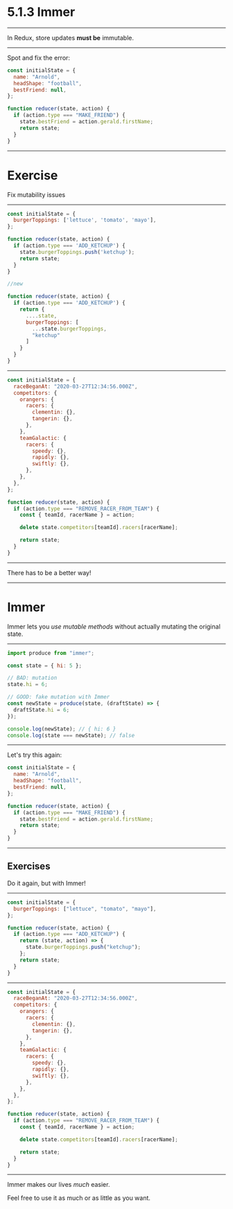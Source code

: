 # 5.1.3 Immer

---

In Redux, store updates **must be** immutable.

---

Spot and fix the error:

```js
const initialState = {
  name: "Arnold",
  headShape: "football",
  bestFriend: null,
};

function reducer(state, action) {
  if (action.type === "MAKE_FRIEND") {
    state.bestFriend = action.gerald.firstName;
    return state;
  }
}
```

---

# Exercise

Fix mutability issues

---

```js
const initialState = {
  burgerToppings: ['lettuce', 'tomato', 'mayo'],
};

function reducer(state, action) {
  if (action.type === 'ADD_KETCHUP') {
    state.burgerToppings.push('ketchup');
    return state;
  }
}

//new

function reducer(state, action) {
  if (action.type === 'ADD_KETCHUP') {
    return {
      ....state,
      burgerToppings: [
        ...state.burgerToppings,
        "ketchup"
      ]
    }
  }
}
```

---

<Timer />

```js
const initialState = {
  raceBeganAt: "2020-03-27T12:34:56.000Z",
  competitors: {
    orangers: {
      racers: {
        clementin: {},
        tangerin: {},
      },
    },
    teamGalactic: {
      racers: {
        speedy: {},
        rapidly: {},
        swiftly: {},
      },
    },
  },
};

function reducer(state, action) {
  if (action.type === "REMOVE_RACER_FROM_TEAM") {
    const { teamId, racerName } = action;

    delete state.competitors[teamId].racers[racerName];

    return state;
  }
}
```

---

There has to be a better way!

---

# Immer

Immer lets you _use mutable methods_ without actually mutating the original state.

---

```js
import produce from "immer";

const state = { hi: 5 };

// BAD: mutation
state.hi = 6;

// GOOD: fake mutation with Immer
const newState = produce(state, (draftState) => {
  draftState.hi = 6;
});

console.log(newState); // { hi: 6 }
console.log(state === newState); // false
```

---

Let's try this again:

```js
const initialState = {
  name: "Arnold",
  headShape: "football",
  bestFriend: null,
};

function reducer(state, action) {
  if (action.type === "MAKE_FRIEND") {
    state.bestFriend = action.gerald.firstName;
    return state;
  }
}
```

---

## Exercises

Do it again, but with Immer!

---

```js
const initialState = {
  burgerToppings: ["lettuce", "tomato", "mayo"],
};

function reducer(state, action) {
  if (action.type === "ADD_KETCHUP") {
    return (state, action) => {
      state.burgerToppings.push("ketchup");
    };
    return state;
  }
}
```

---

```js
const initialState = {
  raceBeganAt: "2020-03-27T12:34:56.000Z",
  competitors: {
    orangers: {
      racers: {
        clementin: {},
        tangerin: {},
      },
    },
    teamGalactic: {
      racers: {
        speedy: {},
        rapidly: {},
        swiftly: {},
      },
    },
  },
};

function reducer(state, action) {
  if (action.type === "REMOVE_RACER_FROM_TEAM") {
    const { teamId, racerName } = action;

    delete state.competitors[teamId].racers[racerName];

    return state;
  }
}
```

---

Immer makes our lives _much_ easier.

Feel free to use it as much or as little as you want.
